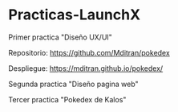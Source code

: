 # Practicas-LaunchX

Primer practica "Diseño UX/UI"

Repositorio: https://github.com/Mditran/pokedex

Despliegue: https://mditran.github.io/pokedex/

Segunda practica "Diseño pagina web"

Tercer practica "Pokedex de Kalos"
